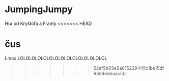 # JumpingJumpy
Hra od Kryštofa a Franty
<<<<<<< HEAD


čus
=======
Lmao 
LOLOLOLOLOLOLOLOLOLOLOLOLOLOLOL
>>>>>>> 52af9b69e9a815229445c1be15df93e4e4eaac50
